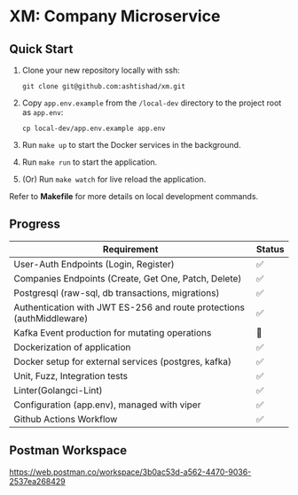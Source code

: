 # XM: Company Microservice

## Quick Start

1. Clone your new repository locally with ssh:
   ```
   git clone git@github.com:ashtishad/xm.git
   ```

2. Copy `app.env.example` from the `/local-dev` directory to the project root as `app.env`:
   ```
   cp local-dev/app.env.example app.env
   ```

3. Run `make up` to start the Docker services in the background.

4. Run `make run` to start the application.

5. (Or) Run `make watch` for live reload the application.

Refer to **Makefile** for more details on local development commands.


## Progress

| Requirement                                                            | Status      |
|------------------------------------------------------------------------|-------------|
| User-Auth Endpoints (Login, Register)                                  |    ✅       |
| Companies Endpoints (Create, Get One, Patch, Delete)                   |    ✅       |
| Postgresql (raw-sql, db transactions, migrations)                      |    ✅       |
| Authentication with JWT ES-256 and route protections (authMiddleware)  |    ✅       |
| Kafka Event production for mutating operations                         |    🔄       |
| Dockerization of application                                           |    ✅       |
| Docker setup for external services (postgres, kafka)                   |    ✅       |
| Unit, Fuzz, Integration tests                                          |    ✅       |
| Linter(Golangci-Lint)                                                  |    ✅       |
| Configuration (app.env), managed with viper                            |    ✅       |
| Github Actions Workflow                                                |    ✅       |


## Postman Workspace

https://web.postman.co/workspace/3b0ac53d-a562-4470-9036-2537ea268429
